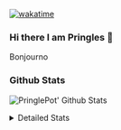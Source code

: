 [![wakatime](https://wakatime.com/badge/user/abd317df-612e-44b4-8787-15db7b574b2f.svg)](https://wakatime.com/@abd317df-612e-44b4-8787-15db7b574b2f)
### Hi there I am Pringles 👋

Bonjourno

### Github Stats
![PringlePot' Github Stats](https://github-readme-stats.vercel.app/api?username=PringlePot&show_icons=true&theme=dark&count_private=true)

<details>
  <summary>Detailed Stats</summary>
    
<!--START_SECTION:waka-->
![Code Time](http://img.shields.io/badge/Code%20Time-429%20hrs%2043%20mins-blue)

![Profile Views](http://img.shields.io/badge/Profile%20Views-7-blue)

![Lines of code](https://img.shields.io/badge/From%20Hello%20World%20I%27ve%20Written-110%20Thousand%20lines%20of%20code-blue)

**🐱 My GitHub Data** 

> 🏆 175 Contributions in the Year 2022
 > 
> 📦 90.7 kB Used in GitHub's Storage 
 > 
> 💼 Opted to Hire
 > 
> 📜 10 Public Repositories 
 > 
> 🔑 11 Private Repositories  
 > 
**I'm an Early 🐤** 

```text
🌞 Morning    149 commits    ████░░░░░░░░░░░░░░░░░░░░░   18.49% 
🌆 Daytime    322 commits    ██████████░░░░░░░░░░░░░░░   39.95% 
🌃 Evening    335 commits    ██████████░░░░░░░░░░░░░░░   41.56% 
🌙 Night      0 commits      ░░░░░░░░░░░░░░░░░░░░░░░░░   0.0%

```
📅 **I'm Most Productive on Sunday** 

```text
Monday       167 commits    █████░░░░░░░░░░░░░░░░░░░░   20.72% 
Tuesday      72 commits     ██░░░░░░░░░░░░░░░░░░░░░░░   8.93% 
Wednesday    87 commits     ██░░░░░░░░░░░░░░░░░░░░░░░   10.79% 
Thursday     103 commits    ███░░░░░░░░░░░░░░░░░░░░░░   12.78% 
Friday       60 commits     █░░░░░░░░░░░░░░░░░░░░░░░░   7.44% 
Saturday     141 commits    ████░░░░░░░░░░░░░░░░░░░░░   17.49% 
Sunday       176 commits    █████░░░░░░░░░░░░░░░░░░░░   21.84%

```


📊 **This Week I Spent My Time On** 

```text
⌚︎ Time Zone: Europe/Amsterdam

💬 Programming Languages: 
TypeScript               7 hrs 49 mins       █████████████░░░░░░░░░░░░   52.64% 
Go                       6 hrs               ██████████░░░░░░░░░░░░░░░   40.42% 
CSS                      43 mins             █░░░░░░░░░░░░░░░░░░░░░░░░   4.88% 
Text                     10 mins             ░░░░░░░░░░░░░░░░░░░░░░░░░   1.15% 
JSON                     3 mins              ░░░░░░░░░░░░░░░░░░░░░░░░░   0.44%

🔥 Editors: 
WebStorm                 8 hrs 25 mins       ██████████████░░░░░░░░░░░   56.75% 
GoLand                   6 hrs 15 mins       ██████████░░░░░░░░░░░░░░░   42.13% 
Sublime Text             10 mins             ░░░░░░░░░░░░░░░░░░░░░░░░░   1.13%

🐱‍💻 Projects: 
Frontend                 8 hrs 33 mins       ██████████████░░░░░░░░░░░   57.62% 
Backend                  6 hrs 1 min         ██████████░░░░░░░░░░░░░░░   40.58% 
Viewer                   16 mins             ░░░░░░░░░░░░░░░░░░░░░░░░░   1.8%

💻 Operating System: 
Windows                  14 hrs 41 mins      ████████████████████████░   98.87% 
Mac                      10 mins             ░░░░░░░░░░░░░░░░░░░░░░░░░   1.13%

```

**I Mostly Code in Java** 

```text
Java                     7 repos             ███████████░░░░░░░░░░░░░░   43.75% 
JavaScript               2 repos             ███░░░░░░░░░░░░░░░░░░░░░░   12.5% 
TypeScript               2 repos             ███░░░░░░░░░░░░░░░░░░░░░░   12.5% 
Python                   1 repo              █░░░░░░░░░░░░░░░░░░░░░░░░   6.25% 
Kotlin                   1 repo              █░░░░░░░░░░░░░░░░░░░░░░░░   6.25%

```


**Timeline**

![Chart not found](https://raw.githubusercontent.com/PringlePot/PringlePot/main/charts/bar_graph.png) 


 Last Updated on 23/02/2022 00:54:07 UTC
<!--END_SECTION:waka-->

</details>
